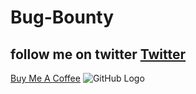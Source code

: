 # Bug-Bounty
 
## follow me on twitter [Twitter](https://twitter.com/faizee_asad)

[Buy Me A Coffee](https://www.buymeacoffee.com/faizee)
![GitHub Logo](https://www.bmtdesigner.com/wp-content/uploads/2020/09/Buy-Me-a-Coffee-01.jpg) 
